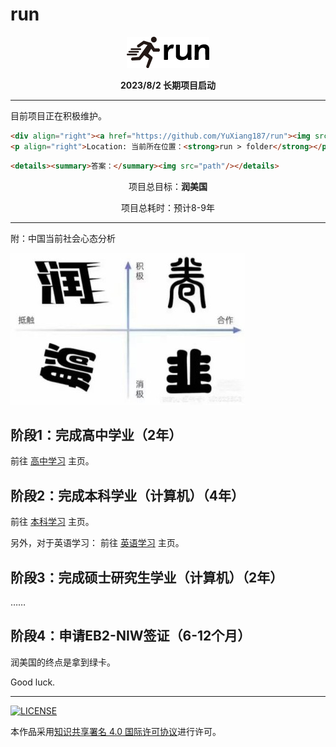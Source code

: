 # run

<p align="center"><img src="./assets/run.png"></p>
<p align="center"><strong>2023/8/2 长期项目启动</strong></p>

---

目前项目正在积极维护。

```html
<div align="right"><a href="https://github.com/YuXiang187/run"><img src="./assets/run.png"></a></div>
<p align="right">Location: 当前所在位置：<strong>run > folder</strong></p>
```

```html
<details><summary>答案：</summary><img src="path"/></details>
```

<p align="center">项目总目标：<strong>润美国</strong></p>
<p align="center">项目总耗时：预计8-9年</p>

---

附：中国当前社会心态分析

![i](./assets/young_analyse.jpg)

## 阶段1：完成高中学业（2年）

前往 [高中学习](./高中/README.md) 主页。

## 阶段2：完成本科学业（计算机）（4年）

前往 [本科学习](./本科/README.md) 主页。

另外，对于英语学习：
前往 [英语学习](./English/README.md) 主页。

## 阶段3：完成硕士研究生学业（计算机）（2年）

……

## 阶段4：申请EB2-NIW签证（6-12个月）

润美国的终点是拿到绿卡。

Good luck.

---

[![LICENSE](https://i.creativecommons.org/l/by-sa/4.0/88x31.png)](https://creativecommons.org/licenses/by-sa/4.0/deed.zh)

本作品采用[知识共享署名 4.0 国际许可协议](https://creativecommons.org/licenses/by-sa/4.0/deed.zh)进行许可。
